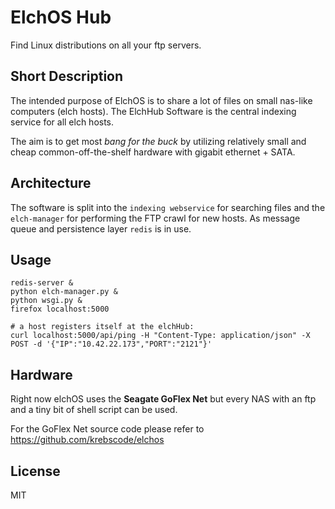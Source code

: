 # ElchOS Hub
Find Linux distributions on all your ftp servers.

## Short Description
The intended purpose of ElchOS is to share a lot of files on small nas-like
computers (elch hosts). The ElchHub Software is the central indexing service
for all elch hosts.

The aim is to get most *bang for the buck* by utilizing relatively small and
cheap common-off-the-shelf hardware with gigabit ethernet + SATA.


## Architecture
The software is split into the `indexing webservice` for searching files and
the  `elch-manager` for performing the FTP crawl for new hosts.
As message queue and persistence layer `redis` is in use.

## Usage

```
redis-server &
python elch-manager.py &
python wsgi.py &
firefox localhost:5000

# a host registers itself at the elchHub:
curl localhost:5000/api/ping -H "Content-Type: application/json" -X POST -d '{"IP":"10.42.22.173","PORT":"2121"}'
```

## Hardware
Right now elchOS uses the **Seagate GoFlex Net** but every NAS with an ftp and
a tiny bit of shell script can be used.

For the GoFlex Net source code please refer to https://github.com/krebscode/elchos

## License
MIT
